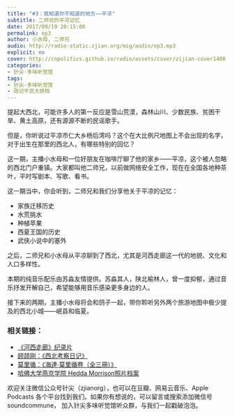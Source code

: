 ```yaml
---
title: "#3：我知道你不知道的地方——平凉"
subtitle: 二师兄的平凉记忆
date: 2017/09/19 20:15:00
permalink: ep3
author: 小水母, 二师兄
audio: http://radio-static.zjian.org/mig/audio/ep3.mp3
explicit: no
cover: http://cnpolitics.github.io/radio/assets/cover/zijian-cover1400-v1.0.jpg
categories:
- 针尖·多味听觉馆
tags:
- 针尖·多味听觉馆
- 政记干货大排档
---
```


提起大西北，可能许多人的第一反应是雪山荒漠，森林山川、少数民族、贫困干旱、黄土高原，还有源源不断的民谣歌手。

但是，你听说过平凉市仁大乡杨后湾吗？这个在大比例尺地图上不会出现的名字，对于出生在那里的西北人，有哪些特别的回忆？

这一期，主播小水母和一位好朋友在咖啡厅聊了他的家乡——平凉，这个被人忽略的西北门户重镇。大家都叫他二师兄，以前做网络安全工作，现在在全国各地种茶叶，平时写剧本、写歌、看书。

这一期当中，你会听到，二师兄和我们分享他关于平凉的记忆：

- 家族迁移历史
- 水荒挑水
- 种植苹果
- 西夏王国的历史
- 武侠小说中的塞外

之后，二师兄和小水母从平凉聊到了西北，尤其是河西走廊这一代的地貌、文化和人口多样性。

本期的纯音乐配乐由苏淼友情提供。苏淼其人，陕北榆林人，曾一度抑郁，通过音乐抒发开解自己，希望能够用音乐感染更多身边的人。

接下来的两期，主播小水母将会和鸽子一起，带你聆听另外两个旅游地图中极少提及的西北小城——岷县和临夏。

### 相关链接：
- [《河西走廊》纪录片 ](http://www.bilibili.com/video/av2229874/)
- [顾颉刚：《西北考察日记》](https://book.douban.com/subject/1111613/)
- [莫里循：《海達‧莫里循卷（全三冊）》](http://m.sanmin.com.tw/Product/index/005814042)
- [哈佛大学燕京学院 Hedda Morrison照片档案](http://hcl.harvard.edu/libraries/harvard-yenching/collections/morrison/)

欢迎关注微信公众号针尖（zjianorg），也可以在豆瓣、网易云音乐、Apple Podcasts 各个平台找到我们。如果你有想说的，可以留言或搜索添加微信号 soundcommune， 加入针尖多味听觉馆听众群，与我们一起戳破泡泡。
